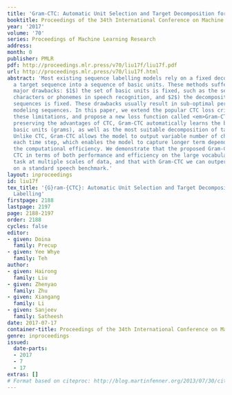 ```yaml
---
title: 'Gram-CTC: Automatic Unit Selection and Target Decomposition for Sequence Labelling'
booktitle: Proceedings of the 34th International Conference on Machine Learning
year: '2017'
volume: '70'
series: Proceedings of Machine Learning Research
address: 
month: 0
publisher: PMLR
pdf: http://proceedings.mlr.press/v70/liu17f/liu17f.pdf
url: http://proceedings.mlr.press/v70/liu17f.html
abstract: 'Most existing sequence labelling models rely on a fixed decomposition of
  a target sequence into a sequence of basic units. These methods suffer from two
  major drawbacks: $1$) the set of basic units is fixed, such as the set of words,
  characters or phonemes in speech recognition, and $2$) the decomposition of target
  sequences is fixed. These drawbacks usually result in sub-optimal performance of
  modeling sequences. In this paper, we extend the popular CTC loss criterion to alleviate
  these limitations, and propose a new loss function called <em>Gram-CTC</em>. While
  preserving the advantages of CTC, Gram-CTC automatically learns the best set of
  basic units (grams), as well as the most suitable decomposition of target sequences.
  Unlike CTC, Gram-CTC allows the model to output variable number of characters at
  each time step, which enables the model to capture longer term dependency and improves
  the computational efficiency. We demonstrate that the proposed Gram-CTC improves
  CTC in terms of both performance and efficiency on the large vocabulary speech recognition
  task at multiple scales of data, and that with Gram-CTC we can outperform the state-of-the-art
  on a standard speech benchmark.'
layout: inproceedings
id: liu17f
tex_title: '{G}ram-{CTC}: Automatic Unit Selection and Target Decomposition for Sequence
  Labelling'
firstpage: 2188
lastpage: 2197
page: 2188-2197
order: 2188
cycles: false
editor:
- given: Doina
  family: Precup
- given: Yee Whye
  family: Teh
author:
- given: Hairong
  family: Liu
- given: Zhenyao
  family: Zhu
- given: Xiangang
  family: Li
- given: Sanjeev
  family: Satheesh
date: 2017-07-17
container-title: Proceedings of the 34th International Conference on Machine Learning
genre: inproceedings
issued:
  date-parts:
  - 2017
  - 7
  - 17
extras: []
# Format based on citeproc: http://blog.martinfenner.org/2013/07/30/citeproc-yaml-for-bibliographies/
---
```

